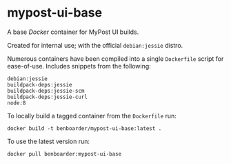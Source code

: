 # mypost-ui-base

A base _Docker_ container for MyPost UI builds.

Created for internal use; with the official `debian:jessie` distro.

Numerous containers have been compiled into a single `Dockerfile` script for ease-of-use.
Includes snippets from the following:
```
debian:jessie
buildpack-deps:jessie
buildpack-deps:jessie-scm
buildpack-deps:jessie-curl
node:8
```

To locally build a tagged container from the `Dockerfile` run:
```
docker build -t benboarder/mypost-ui-base:latest .
```

To use the latest version run:
```
docker pull benboarder:mypost-ui-base
```
